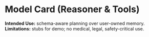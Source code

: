 # Model Card (Reasoner & Tools)
**Intended Use:** schema-aware planning over user-owned memory.  
**Limitations:** stubs for demo; no medical, legal, safety-critical use.
